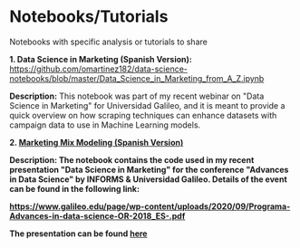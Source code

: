 # Notebooks/Tutorials

Notebooks with specific analysis or tutorials to share <br/>

<b>1. Data Science in Marketing (Spanish Version): </b> https://github.com/omartinez182/data-science-notebooks/blob/master/Data_Science_in_Marketing_from_A_Z.ipynb <br/> 

<b>Description:</b> This notebook was part of my recent webinar on "Data Science in Marketing" for Universidad Galileo, and it is meant to provide a quick overview on how scraping techniques can enhance datasets with campaign data to use in Machine Learning models.<br/>



<b> 2. [Marketing Mix Modeling (Spanish Version)]( https://github.com/omartinez182/data-science-notebooks/blob/master/Marketing_Mix_Modeling_Data_Science_in_Marketing.ipynb) <br/> 

<b>Description:</b> The notebook contains the code used in my recent presentation "Data Science in Marketing" for the conference "Advances in Data Science" by INFORMS & Universidad Galileo. Details of the event can be found in the following link:<br/>

https://www.galileo.edu/page/wp-content/uploads/2020/09/Programa-Advances-in-data-science-OR-2018_ES-.pdf <br/>
  
 <b> The presentation can be found [here]( https://github.com/omartinez182/data-science-notebooks/blob/master/Data%20Science%20in%20Marketing_Omar%20E%20Martinez.key) <br/>
 
